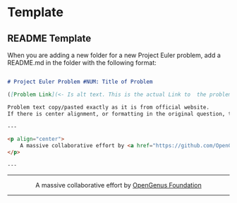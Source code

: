 # Template

## README Template

When you are adding a new folder for a new Project Euler problem, add a README.md in the folder with the following format:

```Markdown

# Project Euler Problem #NUM: Title of Problem

([Problem Link](<- Is alt text. This is the actual Link to  the problem))

Problem text copy/pasted exactly as it is from official website.
If there is center alignment, or formatting in the original question, then update as equivalent here.

---

<p align="center">
    A massive collaborative effort by <a href="https://github.com/OpenGenus/cosmos">OpenGenus Foundation</a> 
</p>

---


```

---

<p align="center">
    A massive collaborative effort by <a href="https://github.com/OpenGenus/cosmos">OpenGenus Foundation</a> 
</p>

---

